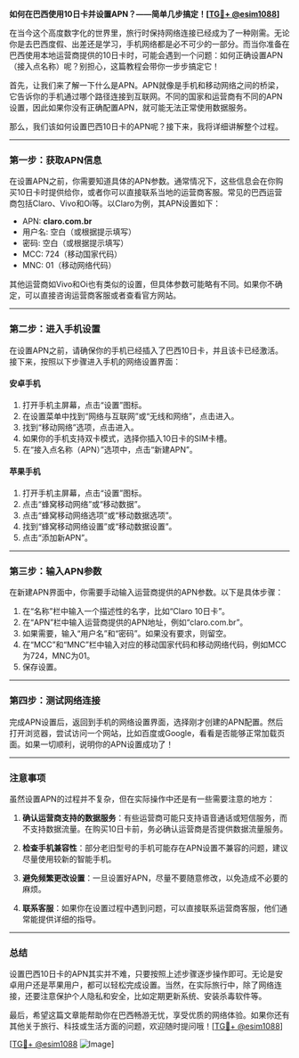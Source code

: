 **如何在巴西使用10日卡并设置APN？——简单几步搞定！[[TG💪+ @esim1088](https://t.me/s/esim1088)]**

在当今这个高度数字化的世界里，旅行时保持网络连接已经成为了一种刚需。无论你是去巴西度假、出差还是学习，手机网络都是必不可少的一部分。而当你准备在巴西使用本地运营商提供的10日卡时，可能会遇到一个问题：如何正确设置APN（接入点名称）呢？别担心，这篇教程会带你一步步搞定它！

首先，让我们来了解一下什么是APN。APN就像是手机和移动网络之间的桥梁，它告诉你的手机通过哪个路径连接到互联网。不同的国家和运营商有不同的APN设置，因此如果你没有正确配置APN，就可能无法正常使用数据服务。

那么，我们该如何设置巴西10日卡的APN呢？接下来，我将详细讲解整个过程。

---

### **第一步：获取APN信息**
在设置APN之前，你需要知道具体的APN参数。通常情况下，这些信息会在你购买10日卡时提供给你，或者你可以直接联系当地的运营商客服。常见的巴西运营商包括Claro、Vivo和Oi等。以Claro为例，其APN设置如下：

- APN: **claro.com.br**
- 用户名: 空白（或根据提示填写）
- 密码: 空白（或根据提示填写）
- MCC: 724（移动国家代码）
- MNC: 01（移动网络代码）

其他运营商如Vivo和Oi也有类似的设置，但具体参数可能略有不同。如果你不确定，可以直接咨询运营商客服或者查看官方网站。

---

### **第二步：进入手机设置**
在设置APN之前，请确保你的手机已经插入了巴西10日卡，并且该卡已经激活。接下来，按照以下步骤进入手机的网络设置界面：

#### **安卓手机**
1. 打开手机主屏幕，点击“设置”图标。
2. 在设置菜单中找到“网络与互联网”或“无线和网络”，点击进入。
3. 找到“移动网络”选项，点击进入。
4. 如果你的手机支持双卡模式，选择你插入10日卡的SIM卡槽。
5. 在“接入点名称（APN）”选项中，点击“新建APN”。

#### **苹果手机**
1. 打开手机主屏幕，点击“设置”图标。
2. 点击“蜂窝移动网络”或“移动数据”。
3. 点击“蜂窝移动网络选项”或“移动数据选项”。
4. 找到“蜂窝移动网络设置”或“移动数据设置”。
5. 点击“添加新APN”。

---

### **第三步：输入APN参数**
在新建APN界面中，你需要手动输入运营商提供的APN参数。以下是具体步骤：

1. 在“名称”栏中输入一个描述性的名字，比如“Claro 10日卡”。
2. 在“APN”栏中输入运营商提供的APN地址，例如“claro.com.br”。
3. 如果需要，输入“用户名”和“密码”。如果没有要求，则留空。
4. 在“MCC”和“MNC”栏中输入对应的移动国家代码和移动网络代码，例如MCC为724，MNC为01。
5. 保存设置。

---

### **第四步：测试网络连接**
完成APN设置后，返回到手机的网络设置界面，选择刚才创建的APN配置。然后打开浏览器，尝试访问一个网站，比如百度或Google，看看是否能够正常加载页面。如果一切顺利，说明你的APN设置成功了！

---

### **注意事项**
虽然设置APN的过程并不复杂，但在实际操作中还是有一些需要注意的地方：

1. **确认运营商支持的数据服务**：有些运营商可能只支持语音通话或短信服务，而不支持数据流量。在购买10日卡前，务必确认运营商是否提供数据流量服务。
   
2. **检查手机兼容性**：部分老旧型号的手机可能存在APN设置不兼容的问题，建议尽量使用较新的智能手机。

3. **避免频繁更改设置**：一旦设置好APN，尽量不要随意修改，以免造成不必要的麻烦。

4. **联系客服**：如果你在设置过程中遇到问题，可以直接联系运营商客服，他们通常能提供详细的指导。

---

### **总结**
设置巴西10日卡的APN其实并不难，只要按照上述步骤逐步操作即可。无论是安卓用户还是苹果用户，都可以轻松完成设置。当然，在实际旅行中，除了网络连接，还要注意保护个人隐私和安全，比如定期更新系统、安装杀毒软件等。

最后，希望这篇文章能帮助你在巴西畅游无忧，享受优质的网络体验。如果你还有其他关于旅行、科技或生活方面的问题，欢迎随时提问哦！[[TG💪+ @esim1088](https://t.me/s/esim1088)]

[[TG💪+ @esim1088](https://t.me/s/esim1088) ![Image](https://i.postimg.cc/4NQfJmqS/Snipaste-2025-05-13-00-14-12.png)]